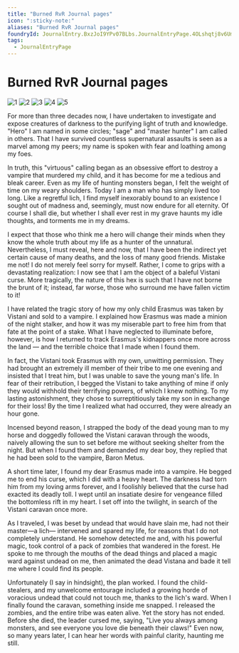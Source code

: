 ```yaml
---
title: "Burned RvR Journal pages"
icon: ":sticky-note:"
aliases: "Burned RvR Journal pages"
foundryId: JournalEntry.BxzJoI9YPv07BLbs.JournalEntryPage.4OLshqtj8v6UmnTc
tags:
  - JournalEntryPage
---
```


# Burned RvR Journal pages
![1](ddb-images\adventures\misc\RVR%20Journal.1.png)
![2](ddb-images\adventures\misc\RVR%20Journal.2.png)
![3](ddb-images\adventures\misc\RVR%20Journal.3.png)
![4](ddb-images\adventures\misc\RVR%20Journal.4.png)
![5](ddb-images\adventures\misc\RVR%20Journal.5.png)

For more than three decades now, I have
undertaken to investigate and expose creatures of
darkness to the purifying light of truth and
knowledge. "Hero" I am named in some circles;
"sage" and "master hunter" I am called in others.
That I have survived countless supernatural
assaults is seen as a marvel among my peers; my
name is spoken with fear and loathing among my
foes.

In truth, this "virtuous" calling began as an
obsessive effort to destroy a vampire that murdered
my child, and it has become for me a tedious and
bleak career. Even as my life of hunting monsters
began, I felt the weight of time on my weary
shoulders. Today I am a man who has simply lived
too long. Like a regretful lich, I find myself
inexorably bound to an existence I sought out of
madness and, seemingly, must now endure for all
eternity. Of course I shall die, but whether I shall
ever rest in my grave haunts my idle thoughts,
and torments me in my dreams.

I expect that those who think me a hero will
change their minds when they know the whole
truth about my life as a hunter of the unnatural.
Nevertheless, I must reveal, here and now, that I
have been the indirect yet certain cause of many
deaths, and the loss of many good friends. Mistake
me not! I do not merely feel sorry for myself.
Rather, I come to grips with a devastating
realization: I now see that I am the object of a
baleful Vistani curse. More tragically, the nature
of this hex is such that I have not borne the brunt
of it; instead, far worse, those who surround me
have fallen victim to it!

I have related the tragic story of how my only
child Erasmus was taken by Vistani and sold to a
vampire. I explained how Erasmus was made a
minion of the night stalker, and how it was my
miserable part to free him from that fate at the
point of a stake. What I have neglected to
illuminate before, however, is how I returned to
track Erasmus's kidnappers once more across the
land — and the terrible choice that I made when
I found them.

In fact, the Vistani took Erasmus with my own,
unwitting permission. They had brought an
extremely ill member of their tribe to me one
evening and insisted that I treat him, but I was
unable to save the young man's life. In fear of
their retribution, I begged the Vistani to take
anything of mine if only they would withhold
their terrifying powers, of which I knew nothing.
To my lasting astonishment, they chose to
surreptitiously take my son in exchange for their
loss! By the time I realized what had occurred,
they were already an hour gone.

Incensed beyond reason, I strapped the body of
the dead young man to my horse and doggedly
followed the Vistani caravan through the woods,
naively allowing the sun to set before me without
seeking shelter from the night. But when I found
them and demanded my dear boy, they replied that he had been sold to the vampire, Baron Metus.

A short time later, I found my dear Erasmus made
into a vampire. He begged me to end his curse,
which I did with a heavy heart. The darkness had
torn him from my loving arms forever, and I
foolishly believed that the curse had exacted its
deadly toll. I wept until an insatiate desire for
vengeance filled the bottomless rift in my heart. I
set off into the twilight, in search of the Vistani
caravan once more.

As I traveled, I was beset by undead that would
have slain me, had not their master—a lich—
intervened and spared my life, for reasons that I
do not completely understand. He somehow detected
me and, with his powerful magic, took control of a
pack of zombies that wandered in the forest. He
spoke to me through the mouths of the dead things
and placed a magic ward against undead on me,
then animated the dead Vistana and bade it tell
me where I could find its people.

Unfortunately (I say in hindsight), the plan
worked. I found the child-stealers, and my
unwelcome entourage included a growing horde of
voracious undead that could not touch me, thanks
to the lich's ward. When I finally found the
caravan, something inside me snapped. I released
the zombies, and the entire tribe was eaten alive.
Yet the story has not ended. Before she died, the
leader cursed me, saying, "Live you always among
monsters, and see everyone you love die beneath
their claws!" Even now, so many years later, I
can hear her words with painful clarity, haunting
me still.